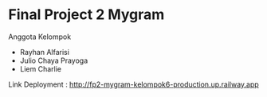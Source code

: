# Final Project 2 Mygram

Anggota Kelompok

- Rayhan Alfarisi
- Julio Chaya Prayoga
- Liem Charlie

Link Deployment :
http://fp2-mygram-kelompok6-production.up.railway.app
